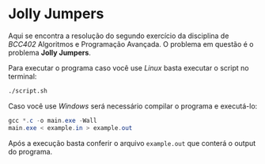 # **Jolly Jumpers**

Aqui se encontra a resolução do segundo exercício da disciplina de *BCC402* Algoritmos e Programação Avançada. O problema em questão é o problema **Jolly Jumpers**.

Para executar o programa caso você use *Linux* basta executar o script no terminal:

```sh
./script.sh
```

Caso você use *Windows* será necessário compilar o programa e executá-lo:

```powershell
gcc *.c -o main.exe -Wall
main.exe < example.in > example.out
```

Após a execução basta conferir o arquivo ```example.out``` que conterá o output do programa.